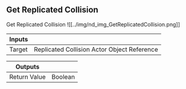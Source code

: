 ## Get Replicated Collision
Get Replicated Collision
![[../img/nd_img_GetReplicatedCollision.png]]

|Inputs||
|--|--|
| Target | Replicated Collision Actor Object Reference |

|Outputs||
|--|--|
| Return Value | Boolean |
